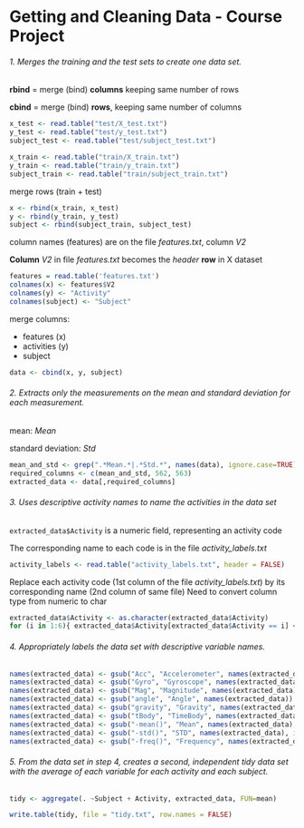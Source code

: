 # Getting and Cleaning Data - Course Project


###### 1. Merges the training and the test sets to create one data set.

**rbind** = merge (bind) **columns** keeping same number of rows

**cbind** = merge (bind) **rows**, keeping same number of columns

```R
x_test <- read.table("test/X_test.txt")
y_test <- read.table("test/y_test.txt")
subject_test <- read.table("test/subject_test.txt")

x_train <- read.table("train/X_train.txt")
y_train <- read.table("train/y_train.txt")
subject_train <- read.table("train/subject_train.txt")
```

merge rows (train + test)

```R
x <- rbind(x_train, x_test)
y <- rbind(y_train, y_test)
subject <- rbind(subject_train, subject_test)
```

column names (features) are on the file *features.txt*, column *V2*

**Column** *V2* in file *features.txt* becomes the *header* **row** in X dataset

```R
features = read.table('features.txt')
colnames(x) <- features$V2
colnames(y) <- "Activity"
colnames(subject) <- "Subject"
```

merge columns:
* features (x)
* activities (y)
* subject

```R
data <- cbind(x, y, subject)
```

###### 2. Extracts only the measurements on the mean and standard deviation for each measurement.

mean: *Mean*

standard deviation: *Std*

```R
mean_and_std <- grep(".*Mean.*|.*Std.*", names(data), ignore.case=TRUE)
required_columns <- c(mean_and_std, 562, 563)
extracted_data <- data[,required_columns]
```

###### 3. Uses descriptive activity names to name the activities in the data set

`extracted_data$Activity` is a numeric field, representing an activity code

The corresponding name to each code is in the file *activity_labels.txt*

```R
activity_labels <- read.table("activity_labels.txt", header = FALSE)
```

Replace each activity code (1st column of the file *activity_labels.txt*) by its corresponding name (2nd column of same file)
Need to convert column type from numeric to char

```R
extracted_data$Activity <- as.character(extracted_data$Activity)
for (i in 1:6){ extracted_data$Activity[extracted_data$Activity == i] <- as.character(activity_labels[i,2]) }
```

###### 4. Appropriately labels the data set with descriptive variable names.

```R
names(extracted_data) <- gsub("Acc", "Accelerometer", names(extracted_data))
names(extracted_data) <- gsub("Gyro", "Gyroscope", names(extracted_data))
names(extracted_data) <- gsub("Mag", "Magnitude", names(extracted_data)) # replace only when name starts with a ‘t’
names(extracted_data) <- gsub("angle", "Angle", names(extracted_data))
names(extracted_data) <- gsub("gravity", "Gravity", names(extracted_data))
names(extracted_data) <- gsub("tBody", "TimeBody", names(extracted_data))
names(extracted_data) <- gsub("-mean()", "Mean", names(extracted_data), ignore.case = TRUE)
names(extracted_data) <- gsub("-std()", "STD", names(extracted_data), ignore.case = TRUE)
names(extracted_data) <- gsub("-freq()", "Frequency", names(extracted_data), ignore.case = TRUE)
```

###### 5. From the data set in step 4, creates a second, independent tidy data set with the average of each variable for each activity and each subject.

```R
tidy <- aggregate(. ~Subject + Activity, extracted_data, FUN=mean)
```

```R
write.table(tidy, file = "tidy.txt", row.names = FALSE)

```
